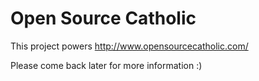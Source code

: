 # Open Source Catholic

This project powers http://www.opensourcecatholic.com/

Please come back later for more information :)

